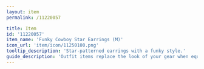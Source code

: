 ```yaml
---
layout: item
permalink: /11220057

title: Item
id: '11220057'
item_name: 'Funky Cowboy Star Earrings (M)'
icon_url: 'item/icon/11250100.png'
tooltip_description: 'Star-patterned earrings with a funky style.'
guide_description: 'Outfit items replace the look of your gear when equipped.'
---
```

